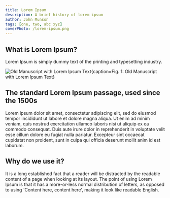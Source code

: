 ```yaml
---
title: Lorem Ipsum
description: A brief history of lorem ipsum
author: John Munson
tags: [one, two, abc xyz]
coverPhoto: /lorem-ipsum.png
---
```


## What is Lorem Ipsum?

Lorem Ipsum is simply dummy text of the printing and typesetting industry.

![Old Manuscript with Lorem Ipsum Text{caption=Fig. 1: Old Manuscript with Lorem Ipsum Text}](/old-manuscript-with-lorem-ipsum-text.png)

## The standard Lorem Ipsum passage, used since the 1500s

Lorem ipsum dolor sit amet, consectetur adipiscing elit, sed do eiusmod tempor incididunt ut labore et dolore magna aliqua. Ut enim ad minim veniam, quis nostrud exercitation ullamco laboris nisi ut aliquip ex ea commodo consequat. Duis aute irure dolor in reprehenderit in voluptate velit esse cillum dolore eu fugiat nulla pariatur. Excepteur sint occaecat cupidatat non proident, sunt in culpa qui officia deserunt mollit anim id est laborum.

## Why do we use it?

<div data-cy="raw-div" class="text-base sm:text-lg md:text-xl lg:text-2xl mt-1 sm:mt-2 md:mt-3 lg:mt-4">It is a long established fact that a reader will be distracted by the readable content of a page when looking at its layout. The point of using Lorem Ipsum is that it has a more-or-less normal distribution of letters, as opposed to using 'Content here, content here', making it look like readable English.</div>
